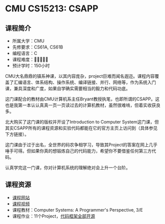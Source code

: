 # CMU CS15213: CSAPP
## 课程简介
- 所属大学：CMU
- 先修要求：CS61A, CS61B
- 编程语言：C
- 课程难度：🌟🌟🌟🌟🌟
- 预计学时：150小时

CMU大名鼎鼎的镇系神课，以其内容庞杂，project巨难而闻名遐迩。课程内容覆盖了汇编语言、体系结构、操作系统、编译链接、并行、网络等，作为系统入门课，兼具深度和广度，如果自学确实需要相当的毅力和代码功底。

这门课配合的教材由CMU计算机系主任Bryant教授执笔，也即所谓的CSAPP。这也是我第一本认认真真一页一页读过去的计算机教材，虽然很难啃，但着实收获良多。

北大购买了这门课的版权并开设了Introduction to Computer System这门课，但其实CSAPP所有的课程资源和实验代码都能在它的官方主页上访问到（具体参见下方链接）。

这门课由于过于出名，全世界的码农争相学习，导致其Project的答案在网上几乎唾手可得。但如果你真的想锻炼自己的代码能力，希望你不要借鉴任何第三方代码。

认真学完这一门课，你对计算机系统的理解绝对会上升一个台阶。

## 课程资源
- [课程网站](http://csapp.cs.cmu.edu/)
- [课程视频](https://www.bilibili.com/video/BV1iW411d7hd?from=search&seid=10373073684006382632&spm_id_from=333.337.0.0)
- 课程教材：Computer Systems: A Programmer's Perspective, 3/E
- 课程作业：11个Project，[代码框架全部开源](http://csapp.cs.cmu.edu/3e/labs.html)
